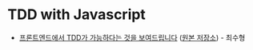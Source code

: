 # TDD with Javascript

- [프론트엔드에서 TDD가 가능하다는 것을 보여드립니다](https://youtu.be/L1dtkLeIz-M) ([원본 저장소](https://github.com/CodeSoom/frontend-tdd-feconf2020)) - 최수형
